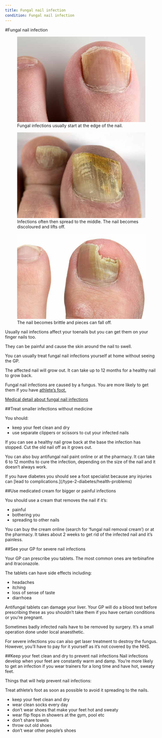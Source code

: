 ```yaml
---
title: Fungal nail infection
condition: Fungal nail infection
---
```


#Fungal nail infection

<div class="condition-images">
  <figure>
    <img src="/public/images/conditions/fungal-nail-infection/start-at-the-edge.jpg" alt="Fungal infection at the edge of the nail" />
    <figcaption>Fungal infections usually start at the edge of the nail.</figcaption>
  </figure><!--
  --><figure>
    <img src="/public/images/conditions/fungal-nail-infection/spread-to-the-middle.jpg" alt="Infection spread to the middle of the toe" />
    <figcaption>Infections often then spread to the middle. The nail becomes discoloured and lifts off.</figcaption>
  </figure><!--
  --><figure>
    <img src="/public/images/conditions/fungal-nail-infection/brittle.jpg" alt="Brittle nail with pieces missing" />
    <figcaption>The nail becomes brittle and pieces can fall off.</figcaption>
  </figure>
</div>

Usually nail infections affect your toenails but you can get them on your finger nails too.

They can be painful and cause the skin around the nail to swell.

<div class="notice" role="note" aria-label="Information">
  <p>
    You can usually treat fungal nail infections yourself at home without seeing the GP.
  </p>
</div>

The affected nail will grow out. It can take up to 12 months for a healthy nail to grow back.

Fungal nail infections are caused by a fungus. You are more likely to get them if you have [athlete’s foot.](http://www.nhs.uk/Conditions/Athletes-foot/Pages/Introduction.aspx)

[Medical detail about fungal nail infections](http://www.nhs.uk/conditions/Fungal-nail-infection/Pages/Introduction.aspx)

##Treat smaller infections without medicine

You should:

- keep your feet clean and dry
- use separate clippers or scissors to cut your infected nails

If you can see a healthy nail grow back at the base the infection has stopped. Cut the old nail off as it grows out.

You can also buy antifungal nail paint online or at the pharmacy. It can take 6 to 12 months to cure the infection, depending on the size of the nail and it doesn’t always work.

<div class="notice" role="note" aria-label="Information">
  <p markdown="1">
    If you have diabetes you should see a foot specialist because any injuries can [lead to complications.](/type-2-diabetes/health-problems)
  </p>
</div>

##Use medicated cream for bigger or painful infections

You should use a cream that removes the nail if it’s:

- painful
- bothering you
- spreading to other nails

You can buy the cream online (search for ‘fungal nail removal cream’) or at the pharmacy. It takes about 2 weeks to get rid of the infected nail and it’s painless.


##See your GP for severe nail infections

Your GP can prescribe you tablets. The most common ones are terbinafine and itraconazole.

The tablets can have side effects including:

- headaches
- itching
- loss of sense of taste
- diarrhoea

Antifungal tablets can damage your liver. Your GP will do a blood test before prescribing these as you shouldn’t take them if you have certain conditions or you’re pregnant.

Sometimes badly infected nails have to be removed by surgery. It’s a small operation done under local anaesthetic.

For severe infections you can also get laser treatment to destroy the fungus. However, you’ll have to pay for it yourself as it’s not covered by the NHS.

##Keep your feet clean and dry to prevent nail infections
Nail infections develop when your feet are constantly warm and damp. You’re more likely to get an infection if you wear trainers for a long time and have hot, sweaty feet.

Things that will help prevent nail infections:

<div class="notice" role="note" aria-label="Information">
  <p>
    Treat athlete’s foot as soon as possible to avoid it spreading to the nails.
  </p>
</div>

- keep your feet clean and dry
- wear clean socks every day
- don’t wear shoes that make your feet hot and sweaty
- wear flip flops in showers at the gym, pool etc
- don’t share towels
- throw out old shoes
- don’t wear other people’s shoes
